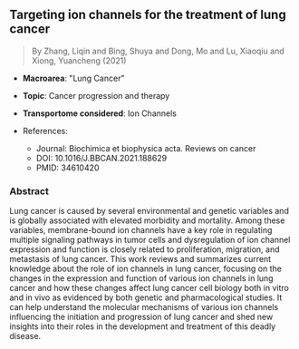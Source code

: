 ## Targeting ion channels for the treatment of lung cancer

> By Zhang, Liqin and Bing, Shuya and Dong, Mo and Lu, Xiaoqiu and Xiong, Yuancheng (2021)

- **Macroarea**: "Lung Cancer"
- **Topic**: Cancer progression and therapy
- **Transportome considered**: Ion Channels

- References:
  - Journal: Biochimica et biophysica acta. Reviews on cancer
  - DOI: 10.1016/J.BBCAN.2021.188629
  - PMID: 34610420

### Abstract

Lung cancer is caused by several environmental and genetic variables and is globally associated with elevated morbidity and mortality. Among these variables, membrane-bound ion channels have a key role in regulating multiple signaling pathways in tumor cells and dysregulation of ion channel expression and function is closely related to proliferation, migration, and metastasis of lung cancer. This work reviews and summarizes current knowledge about the role of ion channels in lung cancer, focusing on the changes in the expression and function of various ion channels in lung cancer and how these changes affect lung cancer cell biology both in vitro and in vivo as evidenced by both genetic and pharmacological studies. It can help understand the molecular mechanisms of various ion channels influencing the initiation and progression of lung cancer and shed new insights into their roles in the development and treatment of this deadly disease.
